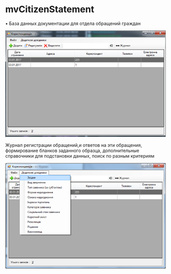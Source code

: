 # mvCitizenStatement

•	База данных документации для отдела обращений граждан

![alt text](https://github.com/mvProject/mvCitizenStatement/blob/master/Screenshots/cit1.png "Главное окно")

Журнал регистрации обращений,и ответов на эти обращения, формирование бланков заданного образца, дополнительные справочники для подстановки данных, поиск по разным критериям

![alt text](https://github.com/mvProject/mvCitizenStatement/blob/master/Screenshots/cit2.png "Дополнительные справочники")
